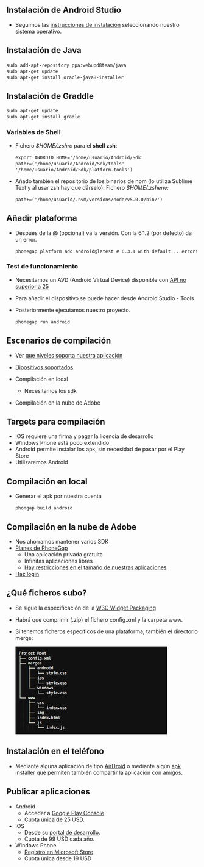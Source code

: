 ## Instalación de Android Studio

* Seguimos las [instrucciones de instalación](https://developer.android.com/studio/install.html) seleccionando nuestro sistema operativo.

## Instalación de Java

```
sudo add-apt-repository ppa:webupd8team/java
sudo apt-get update
sudo apt-get install oracle-java8-installer
```

## Instalación de Graddle

```
sudo apt-get update
sudo apt-get install gradle
```

### Variables de Shell

* Fichero _$HOME/.zshrc_ para el **shell zsh**:

  ```
  export ANDROID_HOME='/home/usuario/Android/Sdk'
  path+=('/home/usuario/Android/Sdk/tools' '/home/usuario/Android/Sdk/platform-tools')
  ```

* Añado también el repositorio de los binarios de npm \(lo utiliza Sublime Text y al usar zsh hay que dárselo\). Fichero _$HOME/.zshenv:_

  ```
  path+=('/home/usuario/.nvm/versions/node/v5.0.0/bin/')
  ```

## Añadir plataforma

* Después de la @ \(opcional\) va la versión. Con la 6.1.2 \(por defecto\) da un error.
  ```
  phonegap platform add android@latest # 6.3.1 with default... error!
  ```

### Test de funcionamiento

* Necesitamos un AVD \(Android Virtual Device\) disponible con [API no superior a 25](https://cordova.apache.org/docs/en/latest/guide/platforms/android/index.html#requirements-and-support)

* Para añadir el dispositivo se puede hacer desde Android Studio - Tools

* Posteriormente ejecutamos nuestro proyecto.

  ```
  phonegap run android
  ```

## Escenarios de compilación

* Ver [que niveles soporta nuestra aplicación](https://cordova.apache.org/docs/en/latest/guide/platforms/android/index.html)

* [Dipositivos soportados](https://developer.android.com/about/dashboards/index.html)

* Compilación en local

  * Necesitamos los sdk

* Compilación en la nube de Adobe

## Targets para compilación
- IOS requiere una firma y pagar la licencia de desarrollo
- Windows Phone está poco extendido
- Android permite instalar los apk, sin necesidad de pasar por el Play Store
- Utilizaremos Android

## Compilación en local

* Generar el apk por nuestra cuenta
  ```
  phongap build android
  ```

## Compilación en la nube de Adobe

* Nos ahorramos mantener varios SDK
* [Planes de PhoneGap](https://build.phonegap.com/plans)
  * Una aplicación privada gratuita
  * Infinitas aplicaciones libres
  * [Hay restricciones en el tamaño de nuestras aplicaciones](https://build.phonegap.com/plans)
* [Haz login](https://build.phonegap.com/people/sign_in)

## ¿Qué ficheros subo?

* Se sigue la especificación de la [W3C Widget Packaging](https://www.w3.org/TR/widgets/)
* Habrá que comprimir \(.zip\) el fichero config.xml y la carpeta www.
* Si tenemos ficheros específicos de una plataforma, también el directorio merge:

  ![](/cli_project.png)

## Instalación en el teléfono

- Mediante alguna aplicación de tipo [AirDroid](https://play.google.com/store/apps/details?id=com.sand.airdroid) o mediante algún [apk installer](https://play.google.com/store/search?q=apk%20installer&c=apps) que permiten también compartir la aplicación con amigos.

## Publicar aplicaciones

- Android 
  - Acceder a [Google Play Console](https://play.google.com/apps/publish/signup/)
  - Cuota única de 25 USD.
- IOS 
  - Desde su [portal de desarrollo](https://developer.apple.com/programs/). 
  - Cuota de 99 USD cada año.
- Windows Phone
  - [Registro en Microsoft Store](https://developer.microsoft.com/en-us/store/register)
  - Cuota única desde 19 USD
